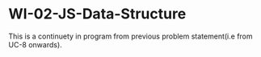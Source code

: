 # WI-02-JS-Data-Structure

This is a continuety in program from previous problem statement(i.e from UC-8 onwards).